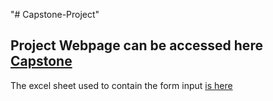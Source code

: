 "# Capstone-Project" 

## Project Webpage can be accessed here [Capstone](https://eterxy.github.io/Capstone-Project/)

The excel sheet used to contain the form input <a href = "https://docs.google.com/spreadsheets/d/1mVq43J9HVCdcfet0E04cEMRWxmHWQ5MRCKyph6x3p5g/edit?usp=sharing">is here </href>
